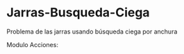 # Jarras-Busqueda-Ciega
Problema de las jarras usando búsqueda ciega por anchura

Modulo Acciones: 
